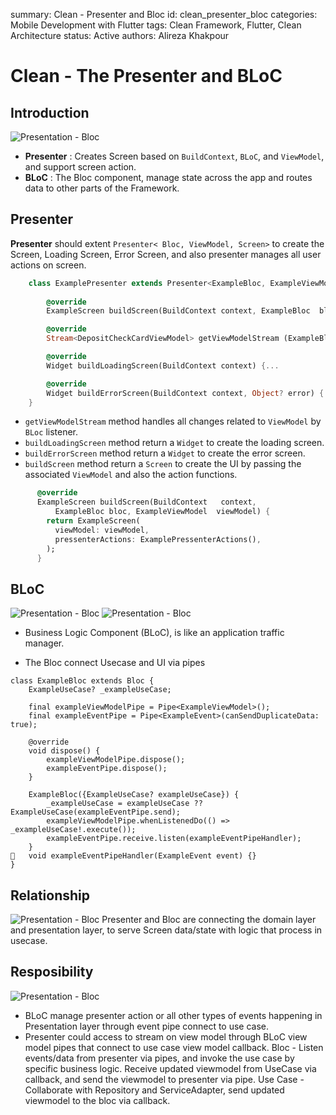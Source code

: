 summary: Clean - Presenter and Bloc
id: clean_presenter_bloc
categories: Mobile Development with Flutter
tags: Clean Framework, Flutter, Clean Architecture
status:  Active
authors: Alireza Khakpour

<style>
r { color: Red }
o { color: Orange }
g { color: Green }
</style>

# Clean - The Presenter and BLoC
 
## Introduction


![Presentation - Bloc](clean_presenter_bloc/bloc_presenter.png)
- **Presenter** : Creates Screen based on `BuildContext`, `BLoC`, and `ViewModel`, and support screen action.
- **BLoC** : The Bloc component, manage state across the app and routes data to other parts of the Framework.

## Presenter

**Presenter** should extent `Presenter< Bloc, ViewModel, Screen>` to create the Screen, Loading Screen, Error Screen, and also presenter manages all user actions on screen.

```dart
    class ExamplePresenter extends Presenter<ExampleBloc, ExampleViewModel, ExampleScreen>  {     
      
        @override
        ExampleScreen buildScreen(BuildContext context, ExampleBloc  bloc, ExampleViewModel viewModel) {...    

        @override
        Stream<DepositCheckCardViewModel> getViewModelStream (ExampleBloc bloc) {...

        @override
        Widget buildLoadingScreen(BuildContext context) {...

        @override
        Widget buildErrorScreen(BuildContext context, Object? error) {...
    }
```

 * `getViewModelStream` method handles all changes related to `ViewModel` by `BLoc` listener.
* `buildLoadingScreen` method return a `Widget` to create the loading screen.
* `buildErrorScreen` method return a `Widget` to create the error screen.
* `buildScreen` method return a `Screen` to create the UI by passing the associated `ViewModel` and also the action functions.

```dart
      @override
      ExampleScreen buildScreen(BuildContext   context,
          ExampleBloc bloc, ExampleViewModel  viewModel) {
        return ExampleScreen(
          viewModel: viewModel,
          pressenterActions: ExamplePressenterActions(),
        );
      }
```

## BLoC

![Presentation - Bloc](clean_presenter_bloc/Picture1.png)
![Presentation - Bloc](clean_presenter_bloc/Picture12.png)

- Business Logic Component (BLoC), is like an application traffic manager.

- The Bloc connect Usecase and UI via pipes


```
class ExampleBloc extends Bloc {
	ExampleUseCase? _exampleUseCase;

	final exampleViewModelPipe = Pipe<ExampleViewModel>();
	final exampleEventPipe = Pipe<ExampleEvent>(canSendDuplicateData: true);

	@override
	void dispose() {
		exampleViewModelPipe.dispose();
		exampleEventPipe.dispose();
	}
	
	ExampleBloc({ExampleUseCase? exampleUseCase}) {
		_exampleUseCase = exampleUseCase ?? ExampleUseCase(exampleEventPipe.send);
		exampleViewModelPipe.whenListenedDo(() => _exampleUseCase!.execute());
		exampleEventPipe.receive.listen(exampleEventPipeHandler);
	}
	void exampleEventPipeHandler(ExampleEvent event) {}
}

```

## Relationship
![Presentation - Bloc](clean_presenter_bloc/relationimg.png)
Presenter and Bloc are connecting the domain layer and presentation layer, to serve Screen data/state with logic that process in usecase.


## Resposibility
![Presentation - Bloc](clean_presenter_bloc/relation.png)
* BLoC manage presenter action or all other types of events happening in Presentation layer through event pipe connect to use case. 
* Presenter could access to stream on view model through BLoC view model pipes that connect to use case view model callback. 
Bloc - Listen events/data from presenter via pipes, and invoke the use case by specific business logic. Receive updated viewmodel from UseCase via callback, and send the viewmodel to presenter via pipe.
Use Case - Collaborate with Repository and ServiceAdapter, send updated viewmodel to the bloc via callback.





